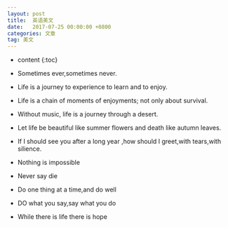 ```yaml
---
layout: post
title:  英语美文
date:   2017-07-25 00:00:00 +0800
categories: 文章
tag: 美文
---
```


* content
{:toc}


+ Sometimes ever,sometimes never.
+ Life is a journey to experience to learn and to enjoy.
+ Life is a chain of moments of enjoyments; not only about survival.
+ Without music, life is a journey through a desert.
+ Let life be beautiful like summer flowers and death like autumn leaves.
+ If I should see you after a long year ,how should I greet,with tears,with silience.



+ Nothing is impossible
+ Never say die
+ Do one thing at a time,and do well
+ DO what you say,say what you do
+ While there is life there is hope

